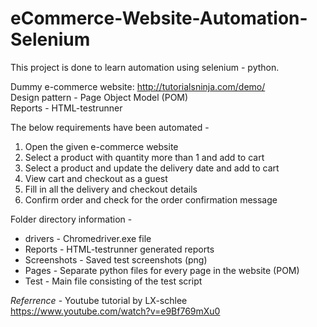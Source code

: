 # eCommerce-Website-Automation-Selenium

This project is done to learn automation using selenium - python.   

Dummy e-commerce website: http://tutorialsninja.com/demo/  
Design pattern - Page Object Model (POM)  
Reports - HTML-testrunner  
  
The below requirements have been automated - 
1. Open the given e-commerce website
2. Select a product with quantity more than 1 and add to cart
3. Select a product and update the delivery date and add to cart
4. View cart and checkout as a guest
5. Fill in all the delivery and checkout details 
6. Confirm order and check for the order confirmation message
  
Folder directory information - 
* drivers - Chromedriver.exe file
* Reports - HTML-testrunner generated reports
* Screenshots - Saved test screenshots (png)
* Pages - Separate python files for every page in the website (POM)
* Test - Main file consisting of the test script



*Referrence* - Youtube tutorial by LX-schlee https://www.youtube.com/watch?v=e9Bf769mXu0
